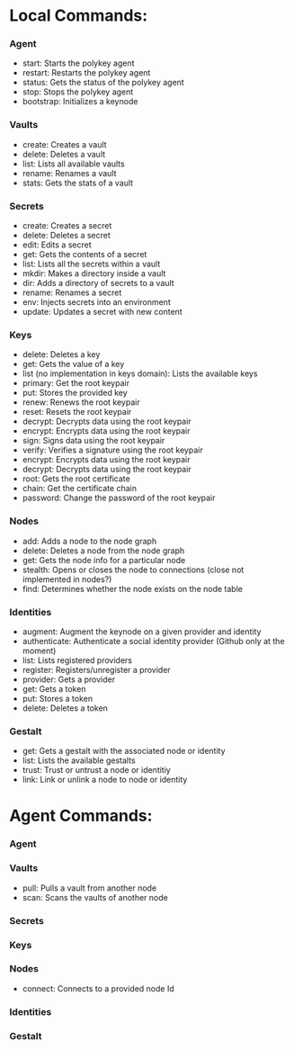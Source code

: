 # Local Commands:
### Agent
* start: Starts the polykey agent
* restart: Restarts the polykey agent
* status: Gets the status of the polykey agent
* stop: Stops the polykey agent
* bootstrap: Initializes a keynode

### Vaults
* create: Creates a vault
* delete: Deletes a vault
* list: Lists all available vaults
* rename: Renames a vault
* stats: Gets the stats of a vault

### Secrets
* create: Creates a secret
* delete: Deletes a secret
* edit: Edits a secret
* get: Gets the contents of a secret
* list: Lists all the secrets within a vault
* mkdir: Makes a directory inside a vault
* dir: Adds a directory of secrets to a vault
* rename: Renames a secret
* env: Injects secrets into an environment
* update: Updates a secret with new content

### Keys
* delete: Deletes a key
* get: Gets the value of a key
* list (no implementation in keys domain): Lists the available keys
* primary: Get the root keypair
* put: Stores the provided key
* renew: Renews the root keypair
* reset: Resets the root keypair
* decrypt: Decrypts data using the root keypair
* encrypt: Encrypts data using the root keypair
* sign: Signs data using the root keypair
* verify: Verifies a signature using the root keypair
* encrypt: Encrypts data using the root keypair
* decrypt: Decrypts data using the root keypair
* root: Gets the root certificate
* chain: Get the certificate chain
* password: Change the password of the root keypair

### Nodes
* add: Adds a node to the node graph
* delete: Deletes a node from the node graph
* get: Gets the node info for a particular node
* stealth: Opens or closes the node to connections (close not implemented in nodes?)
* find: Determines whether the node exists on the node table

### Identities
* augment: Augment the keynode on a given provider and identity
* authenticate: Authenticate a social identity provider (Github only at the moment)
* list: Lists registered providers
* register: Registers/unregister a provider
* provider: Gets a provider
* get: Gets a token
* put: Stores a token
* delete: Deletes a token

### Gestalt
* get: Gets a gestalt with the associated node or identity
* list: Lists the available gestalts
* trust: Trust or untrust a node or identitiy
* link: Link or unlink a node to node or identity

# Agent Commands:
### Agent
### Vaults
* pull: Pulls a vault from another node
* scan: Scans the vaults of another node
### Secrets

### Keys

### Nodes
* connect: Connects to a provided node Id

### Identities

### Gestalt

